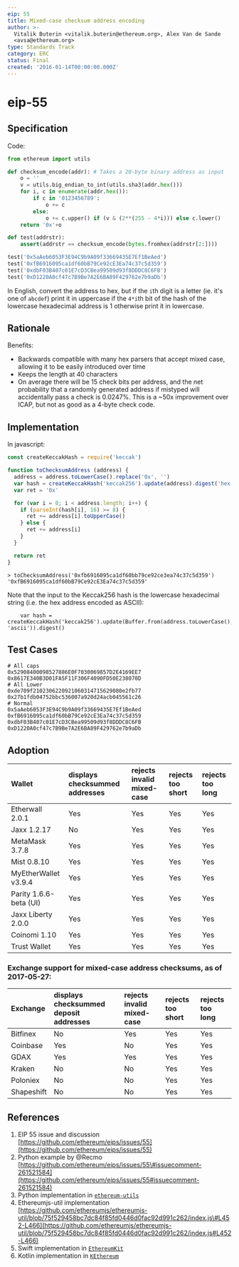 ```yaml
---
eip: 55
title: Mixed-case checksum address encoding
author: >-
  Vitalik Buterin <vitalik.buterin@ethereum.org>, Alex Van de Sande
  <avsa@ethereum.org>
type: Standards Track
category: ERC
status: Final
created: '2016-01-14T00:00:00.000Z'
---
```


# eip-55

## Specification

Code:

```python
from ethereum import utils

def checksum_encode(addr): # Takes a 20-byte binary address as input
    o = ''
    v = utils.big_endian_to_int(utils.sha3(addr.hex()))
    for i, c in enumerate(addr.hex()):
        if c in '0123456789':
            o += c
        else:
            o += c.upper() if (v & (2**(255 - 4*i))) else c.lower()
    return '0x'+o

def test(addrstr):
    assert(addrstr == checksum_encode(bytes.fromhex(addrstr[2:])))

test('0x5aAeb6053F3E94C9b9A09f33669435E7Ef1BeAed')
test('0xfB6916095ca1df60bB79Ce92cE3Ea74c37c5d359')
test('0xdbF03B407c01E7cD3CBea99509d93f8DDDC8C6FB')
test('0xD1220A0cf47c7B9Be7A2E6BA89F429762e7b9aDb')
```

In English, convert the address to hex, but if the `i`th digit is a letter \(ie. it's one of `abcdef`\) print it in uppercase if the `4*i`th bit of the hash of the lowercase hexadecimal address is 1 otherwise print it in lowercase.

## Rationale

Benefits:

* Backwards compatible with many hex parsers that accept mixed case, allowing it to be easily introduced over time
* Keeps the length at 40 characters
* On average there will be 15 check bits per address, and the net probability that a randomly generated address if mistyped will accidentally pass a check is 0.0247%. This is a ~50x improvement over ICAP, but not as good as a 4-byte check code.

## Implementation

In javascript:

```javascript
const createKeccakHash = require('keccak')

function toChecksumAddress (address) {
  address = address.toLowerCase().replace('0x', '')
  var hash = createKeccakHash('keccak256').update(address).digest('hex')
  var ret = '0x'

  for (var i = 0; i < address.length; i++) {
    if (parseInt(hash[i], 16) >= 8) {
      ret += address[i].toUpperCase()
    } else {
      ret += address[i]
    }
  }

  return ret
}
```

```text
> toChecksumAddress('0xfb6916095ca1df60bb79ce92ce3ea74c37c5d359')
'0xfB6916095ca1df60bB79Ce92cE3Ea74c37c5d359'
```

Note that the input to the Keccak256 hash is the lowercase hexadecimal string \(i.e. the hex address encoded as ASCII\):

```text
    var hash = createKeccakHash('keccak256').update(Buffer.from(address.toLowerCase(), 'ascii')).digest()
```

## Test Cases

```text
# All caps
0x52908400098527886E0F7030069857D2E4169EE7
0x8617E340B3D01FA5F11F306F4090FD50E238070D
# All Lower
0xde709f2102306220921060314715629080e2fb77
0x27b1fdb04752bbc536007a920d24acb045561c26
# Normal
0x5aAeb6053F3E94C9b9A09f33669435E7Ef1BeAed
0xfB6916095ca1df60bB79Ce92cE3Ea74c37c5d359
0xdbF03B407c01E7cD3CBea99509d93f8DDDC8C6FB
0xD1220A0cf47c7B9Be7A2E6BA89F429762e7b9aDb
```

## Adoption

| Wallet | displays checksummed addresses | rejects invalid mixed-case | rejects too short | rejects too long |
| :--- | :--- | :--- | :--- | :--- |
| Etherwall 2.0.1 | Yes | Yes | Yes | Yes |
| Jaxx 1.2.17 | No | Yes | Yes | Yes |
| MetaMask 3.7.8 | Yes | Yes | Yes | Yes |
| Mist 0.8.10 | Yes | Yes | Yes | Yes |
| MyEtherWallet v3.9.4 | Yes | Yes | Yes | Yes |
| Parity 1.6.6-beta \(UI\) | Yes | Yes | Yes | Yes |
| Jaxx Liberty 2.0.0 | Yes | Yes | Yes | Yes |
| Coinomi 1.10 | Yes | Yes | Yes | Yes |
| Trust Wallet | Yes | Yes | Yes | Yes |

### Exchange support for mixed-case address checksums, as of 2017-05-27:

| Exchange | displays checksummed deposit addresses | rejects invalid mixed-case | rejects too short | rejects too long |
| :--- | :--- | :--- | :--- | :--- |
| Bitfinex | No | Yes | Yes | Yes |
| Coinbase | Yes | No | Yes | Yes |
| GDAX | Yes | Yes | Yes | Yes |
| Kraken | No | No | Yes | Yes |
| Poloniex | No | No | Yes | Yes |
| Shapeshift | No | No | Yes | Yes |

## References

1. EIP 55 issue and discussion [https://github.com/ethereum/eips/issues/55](https://github.com/ethereum/eips/issues/55)
2. Python example by @Recmo [https://github.com/ethereum/eips/issues/55\#issuecomment-261521584](https://github.com/ethereum/eips/issues/55#issuecomment-261521584)
3. Python implementation in [`ethereum-utils`](https://github.com/pipermerriam/ethereum-utils#to_checksum_addressvalue---text)
4. Ethereumjs-util implementation [https://github.com/ethereumjs/ethereumjs-util/blob/75f529458bc7dc84f85fd0446d0fac92d991c262/index.js\#L452-L466](https://github.com/ethereumjs/ethereumjs-util/blob/75f529458bc7dc84f85fd0446d0fac92d991c262/index.js#L452-L466)
5. Swift implementation in [`EthereumKit`](https://github.com/yuzushioh/EthereumKit/blob/master/EthereumKit/Helper/EIP55.swift)
6. Kotlin implementation in [`KEthereum`](https://github.com/walleth/kethereum/tree/master/erc55)

